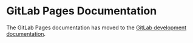 # GitLab Pages Documentation

The GitLab Pages documentation has moved to the [GitLab development documentation](https://docs.gitlab.com/ee/development/pages/).
